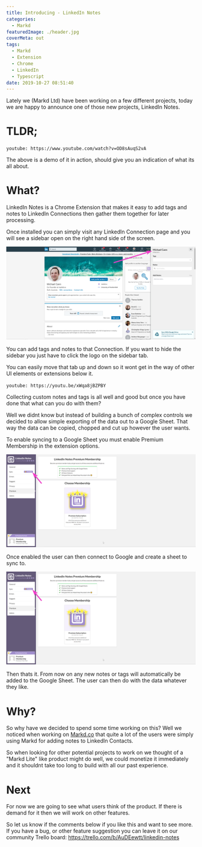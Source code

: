 ```yaml
---
title: Introducing - LinkedIn Notes
categories:
  - Markd
featuredImage: ./header.jpg
coverMeta: out
tags:
  - Markd
  - Extension
  - Chrome
  - LinkedIn
  - Typescript
date: 2019-10-27 08:51:40
---
```


Lately we (Markd Ltd) have been working on a few different projects, today we are happy to announce one of those new projects, LinkedIn Notes.

<!-- more -->

# TLDR;

`youtube: https://www.youtube.com/watch?v=OD8sAuqS2vA`

The above is a demo of it in action, should give you an indication of what its all about.

# What?

LinkedIn Notes is a Chrome Extension that makes it easy to add tags and notes to LinkedIn Connections then gather them together for later processing.

Once installed you can simply visit any LinkedIn Connection page and you will see a sidebar open on the right hand side of the screen.

[![](./ss0.png)](./ss0.png)

You can add tags and notes to that Connection. If you want to hide the sidebar you just have to click the logo on the sidebar tab.

You can easily move that tab up and down so it wont get in the way of other UI elements or extensions below it.

`youtube: https://youtu.be/xWqa8jBZPBY`

Collecting custom notes and tags is all well and good but once you have done that what can you do with them?

Well we didnt know but instead of building a bunch of complex controls we decided to allow simple exporting of the data out to a Google Sheet. That way the data can be copied, chopped and cut up however the user wants.

To enable syncing to a Google Sheet you must enable Premium Membership in the extension options.

[![](./ss1.png)](./ss1.png)

Once enabled the user can then connect to Google and create a sheet to sync to.

[![](./ss3.png)](./ss3.png)

Then thats it. From now on any new notes or tags will automatically be added to the Google Sheet. The user can then do with the data whatever they like.

# Why?

So why have we decided to spend some time working on this? Well we noticed when working on [Markd.co](https://markd.co/) that quite a lot of the users were simply using Markd for adding notes to LinkedIn Contacts.

So when looking for other potential projects to work on we thought of a "Markd Lite" like product might do well, we could monetize it immediately and it shouldnt take too long to build with all our past experience.

# Next

For now we are going to see what users think of the product. If there is demand for it then we will work on other features.

So let us know if the comments below if you like this and want to see more. If you have a bug, or other feature suggestion you can leave it on our community Trello board: https://trello.com/b/AuDEewtt/linkedin-notes
